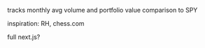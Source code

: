 tracks monthly avg volume and portfolio value
comparison to SPY

inspiration:
RH, chess.com


full next.js?